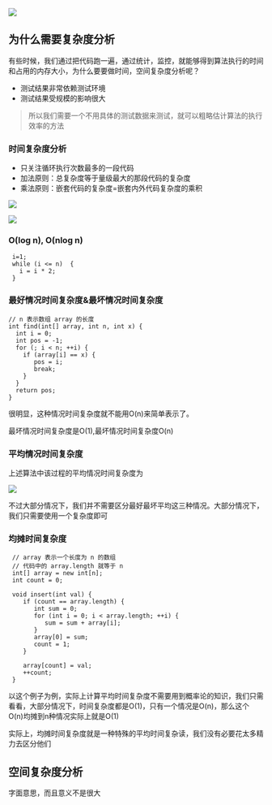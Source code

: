 ![](https://static001.geekbang.org/resource/image/ed/5a/edc6039771a3bdfa2ff132000710e85a.jpg)

## 为什么需要复杂度分析

有些时候，我们通过把代码跑一遍，通过统计，监控，就能够得到算法执行的时间和占用的内存大小，为什么要要做时间，空间复杂度分析呢？

* 测试结果非常依赖测试环境
* 测试结果受规模的影响很大

> 所以我们需要一个不用具体的测试数据来测试，就可以粗略估计算法的执行效率的方法 

### 时间复杂度分析

* 只关注循环执行次数最多的一段代码
* 加法原则：总复杂度等于量级最大的那段代码的复杂度
* 乘法原则：嵌套代码的复杂度=嵌套内外代码复杂度的乘积

![](https://static001.geekbang.org/resource/image/37/0a/3723793cc5c810e9d5b06bc95325bf0a.jpg)

![](https://static001.geekbang.org/resource/image/49/04/497a3f120b7debee07dc0d03984faf04.jpg)

### O(log n), O(nlog n)

```
 i=1;
 while (i <= n)  {
   i = i * 2;
 }

```

### 最好情况时间复杂度&最坏情况时间复杂度

```
// n 表示数组 array 的长度
int find(int[] array, int n, int x) {
  int i = 0;
  int pos = -1;
  for (; i < n; ++i) {
    if (array[i] == x) {
       pos = i;
       break;
    }
  }
  return pos;
}

```

很明显，这种情况时间复杂度就不能用O(n)来简单表示了。

最坏情况时间复杂度是O(1),最坏情况时间复杂度O(n)

### 平均情况时间复杂度

上述算法中该过程的平均情况时间复杂度为

![](https://static001.geekbang.org/resource/image/36/7f/36c0aabdac69032f8a43368f5e90c67f.jpg)

不过大部分情况下，我们并不需要区分最好最坏平均这三种情况。大部分情况下，我们只需要使用一个复杂度即可

### 均摊时间复杂度

```
 // array 表示一个长度为 n 的数组
 // 代码中的 array.length 就等于 n
 int[] array = new int[n];
 int count = 0;
 
 void insert(int val) {
    if (count == array.length) {
       int sum = 0;
       for (int i = 0; i < array.length; ++i) {
          sum = sum + array[i];
       }
       array[0] = sum;
       count = 1;
    }

    array[count] = val;
    ++count;
 }
```

以这个例子为例，实际上计算平均时间复杂度不需要用到概率论的知识，我们只需看看，大部分情况下，时间复杂度都是O(1)，只有一个情况是O(n)，那么这个O(n)均摊到n种情况实际上就是O(1)

实际上，均摊时间复杂度就是一种特殊的平均时间复杂读，我们没有必要花太多精力去区分他们

## 空间复杂度分析

字面意思，而且意义不是很大



